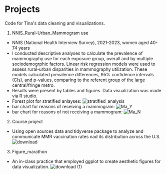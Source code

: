# Projects
Code for Tina's data cleaning and visualizations.

1. NNIS_Rural-Urban_Mammogram use
- NNIS (National Health Interview Survey), 2021-2023, women aged 40-74 years
- I conducted descriptive analyses to calculate the prevalence of mammography use for each exposure group, overall and by multiple sociodemogrphic factors. Linear risk regression models were used to assess rural-urban disparities in mammography utilization. These models calculated prevalence differences, 95% confidence intervals (CIs), and p-values, comparing to the referent group of the large central/fringe metro.
- Results were present by tables and figures. Data visualization was made via R studio.
- Forest plot for stratified anlayses: ![stratified_analysis](https://github.com/user-attachments/assets/ff86d704-97d8-4cd5-90bb-ea33b45ca665)
- bar chart for reasons of receiving a mammogram: ![Ma_Y](https://github.com/user-attachments/assets/7e368049-46dc-41bb-92a9-3c917154ff6b)
- bar chart for reasons of not receiving a mammogram: ![Ma_N](https://github.com/user-attachments/assets/52736232-ef87-4153-8031-2fa42b437f9b)

2. Course project
- Using open sources data and tidyverse package to analyze and communicate MMR vaccination rates nad its distribution across the U.S.
![download](https://github.com/user-attachments/assets/20b5cd32-6f9b-4f7f-a4a7-a56f764bc946)

3. Figure_marathon
- An in-class practice that employed ggplot to create aesthetic figures for data visualization.
![download (1)](https://github.com/user-attachments/assets/0afcd7fb-fbc3-4c80-b6b5-531646a17745)
